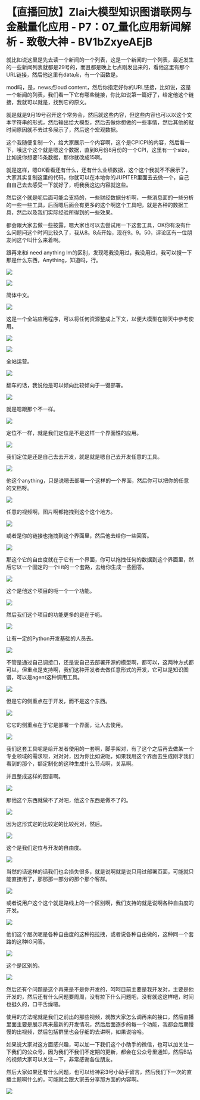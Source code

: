# 【直播回放】Zlai大模型知识图谱联网与金融量化应用 - P7：07_量化应用新闻解析 - 致敬大神 - BV1bZxyeAEjB

就比如说这里是先去读一个新闻的一个列表，这是一个新闻的一个列表，最近发生的一些新闻列表就都是29号的，而且都是晚上七点刚发出来的，看他这里有那个URL链接，然后他这里有data点，有一个函数是。

mod吗，是，news点loud content，然后你指定好你的URL链接，比如说，这是一个新闻的列表，我们看一下它有哪些链接，你比如说第一篇好了，给定他这个链接，我就可以就是，找到它的原文。

就是就是9月19号召开这个常务会，然后就这些内容，但这些内容也可以以这个文本字符串的形式，然后输出给大模型，然后去做你想做的一些事情，然后其他的就时间原因就不去过多展示了，然后这个宏观数据。

这个我随便复制一个，给大家展示一个内容啊，这个是CPICPI的内容，然后看一下，哦这个这个就是嗯这个数据，直到8月份8月份的一个CPI，这里有一个size，比如说你想要15条数据，那你就改成15啊。

就是这样，嗯OK看看还有什么，还有什么业绩数据，这个这个我就不不展示了，大家其实复制这里的代码，你就可以在本地你的JUPITER里面去去做一个，自己自自己去去感受一下就好了，呃我我这边内容就这些。

然后这个就是呃后面可能会支持的，一些财经数据分析啊，一些消息面的一些分析的一些一些工具，后面嗯后面会有更多的这个啊这个工具吧，就是各种的数据工具，然后以及我们实际经验所得到的一些效果。

都会跟大家去做一些披露，嗯大家也可以去尝试用一下这套工具，OK你有没有什么问题问这个时间比较久了，我从8。8点开始，现在9。9。50，评论区有一位朋友问这个叫什么来着啊。

跟再来和i need anything lm的区别，发现嗯我没用过，我没用过，我可以搜一下那是什么东西，Anything，知道吗，行。



![](img/0e1774b87ef62bc54f226f5dbc8a33bb_1.png)

![](img/0e1774b87ef62bc54f226f5dbc8a33bb_2.png)

简体中文。

![](img/0e1774b87ef62bc54f226f5dbc8a33bb_4.png)

这是一个全站应用程序，可以将任何资源整成上下文，以便大模型在聊天中参考使用。

![](img/0e1774b87ef62bc54f226f5dbc8a33bb_6.png)

![](img/0e1774b87ef62bc54f226f5dbc8a33bb_7.png)

全站运营。

![](img/0e1774b87ef62bc54f226f5dbc8a33bb_9.png)

翻车的话，我说他是可以倾向比较倾向于一键部署。

![](img/0e1774b87ef62bc54f226f5dbc8a33bb_11.png)

就是嗯跟那个不一样。

![](img/0e1774b87ef62bc54f226f5dbc8a33bb_13.png)

定位不一样，就是我们定位是不是这样一个界面性的应用。

![](img/0e1774b87ef62bc54f226f5dbc8a33bb_15.png)

我们定位是还是自己去去开发，就是就是嗯自己去开发任意的工具。

![](img/0e1774b87ef62bc54f226f5dbc8a33bb_17.png)

他这个anything，只是说嗯去部署一个这样的一个界面，然后你可以把你的任意的文档呀。

![](img/0e1774b87ef62bc54f226f5dbc8a33bb_19.png)

任意的视频啊，图片啊都拖拽到这个这个地方。

![](img/0e1774b87ef62bc54f226f5dbc8a33bb_21.png)

或者是你的链接也拖拽到这个界面里，然后他去给你一些回答。

![](img/0e1774b87ef62bc54f226f5dbc8a33bb_23.png)

那这个它的自由度就在于它有一个界面，你可以拖拽任何的数据到这个界面里，然后它以一个固定的一个i it的一个套路，去给你生成一些回答。



![](img/0e1774b87ef62bc54f226f5dbc8a33bb_25.png)

这个是他这个项目的呃一个一个功能。

![](img/0e1774b87ef62bc54f226f5dbc8a33bb_27.png)

然后我们这个项目的功能更多的是在于呃。

![](img/0e1774b87ef62bc54f226f5dbc8a33bb_29.png)

让有一定的Python开发基础的人员去。

![](img/0e1774b87ef62bc54f226f5dbc8a33bb_31.png)

不管是通过自己调接口，还是说自己去部署开源的模型啊，都可以，这两种方式都可以，但重点是支持啊，我们这种开发者去做任意形式的开发，它可以是知识图谱，可以是agent这种调用工具。



![](img/0e1774b87ef62bc54f226f5dbc8a33bb_33.png)

但是它的侧重点在于开发，而不是这个东西。

![](img/0e1774b87ef62bc54f226f5dbc8a33bb_35.png)

它它的侧重点在于它是部署一个界面，让人去使用。

![](img/0e1774b87ef62bc54f226f5dbc8a33bb_37.png)

我们这套工具呢是给开发者使用的一套啊，脚手架对，有了这个之后再去做某一个专业领域的需求呗，对对对，因为你比如说呃，如果我用这个界面去生成刚才我们看到的那个，额定制化的这种生成什么节点啊，关系啊。

并且整成这样的图谱啊。

![](img/0e1774b87ef62bc54f226f5dbc8a33bb_39.png)

那他这个东西就做不了对吧，他这个东西是做不了的。

![](img/0e1774b87ef62bc54f226f5dbc8a33bb_41.png)

因为这形式定的比较定的比较死对，然后。

![](img/0e1774b87ef62bc54f226f5dbc8a33bb_43.png)

这个是我们定位与开发的自由度。

![](img/0e1774b87ef62bc54f226f5dbc8a33bb_45.png)

当然的话这样的话我们也会损失很多，就是说啊就是说只用过部署页面，可能就只能直接用了，那那那一部分的那个那个客群。



![](img/0e1774b87ef62bc54f226f5dbc8a33bb_47.png)

或者说用户这个这个就是路线上的一个区别啊，我们支持的就是说啊各种自由度的开发。

![](img/0e1774b87ef62bc54f226f5dbc8a33bb_49.png)

他们这个层次呢是各种自由度的这种拖拉拽，或者说各种自由做的，这种同一个套路的这种IG问答。

![](img/0e1774b87ef62bc54f226f5dbc8a33bb_51.png)

这个是区别的。

![](img/0e1774b87ef62bc54f226f5dbc8a33bb_53.png)

然后还有个问题是这个再来是不是你开发的，呵呵目前主要是我开发对，主要是他开发的，然后还有什么问题要周周，没有拉下什么问题吧，没有就这这样吧，时间也挺久的，口干舌燥嗯。

使用的方法呢就是我们之前出的那些视频，就教大家怎么调再来的接口，然后直播里面主要是展示再来最新的开发情况，然后后面逐步的每一个功能，我都会后期慢慢的出视频，然后包括群里也会仔细的去讲啊，如果说哈哈。

如果说大家对这方面感兴趣，可以加一下我们这个小助手的微信，也可以加关注一下我们的公众号，因为我们不我们不定期的更新，都会在公众号里通知，然后B站的视频大家可以关注一下，非常感谢各位朋友。

然后大家如果还有什么问题，也可以给神彩3号小助手留言，然后我们下一次的直播主题啊什么的，可能就会跟大家去分享那方面的内容啊。



![](img/0e1774b87ef62bc54f226f5dbc8a33bb_55.png)